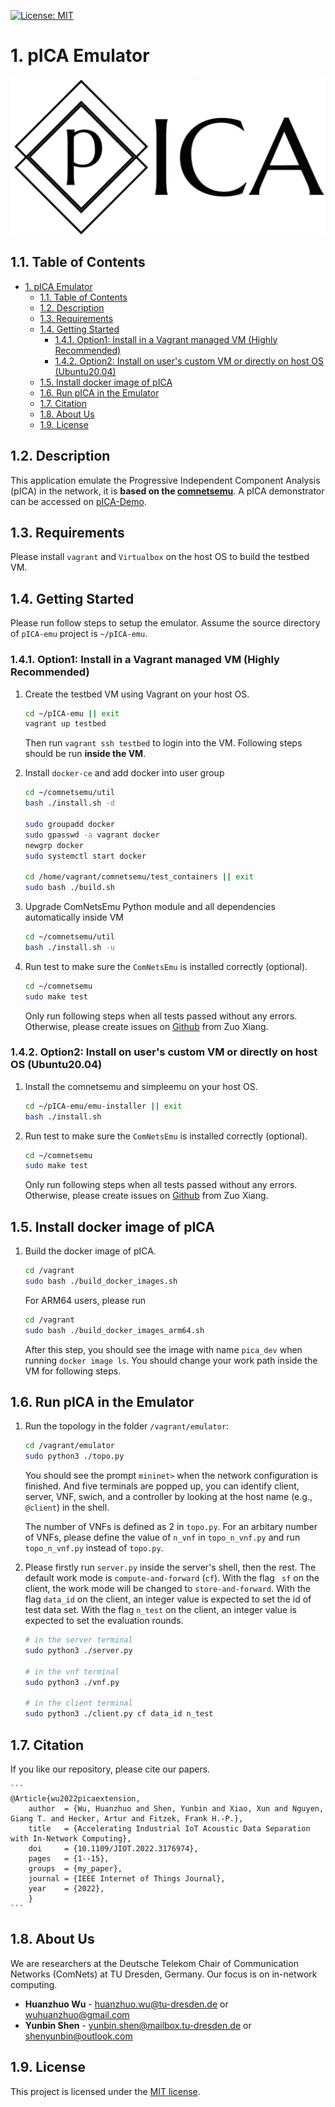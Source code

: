 [![License: MIT](https://img.shields.io/badge/License-MIT-yellow.svg)](https://opensource.org/licenses/MIT)

# 1. pICA Emulator
![](image/logo.png)

## 1.1. Table of Contents
- [1. pICA Emulator](#1-pica-emulator)
  - [1.1. Table of Contents](#11-table-of-contents)
  - [1.2. Description](#12-description)
  - [1.3. Requirements](#13-requirements)
  - [1.4. Getting Started](#14-getting-started)
    - [1.4.1. Option1: Install in a Vagrant managed VM (Highly Recommended)](#141-option1-install-in-a-vagrant-managed-vm-highly-recommended)
    - [1.4.2. Option2: Install on user's custom VM or directly on host OS (Ubuntu20.04)](#142-option2-install-on-users-custom-vm-or-directly-on-host-os-ubuntu2004)
  - [1.5. Install docker image of pICA](#15-install-docker-image-of-pica)
  - [1.6. Run pICA in the Emulator](#16-run-pica-in-the-emulator)
  - [1.7. Citation](#17-citation)
  - [1.8. About Us](#18-about-us)
  - [1.9. License](#19-license)


## 1.2. Description

This application emulate the Progressive Independent Component Analysis (pICA) in the network, it is **based on the [comnetsemu](https://git.comnets.net/public-repo/comnetsemu)**.
A pICA demonstrator can be accessed on [pICA-Demo](https://huanzhuo.github.io/pICA-demo/).

## 1.3. Requirements

Please install `vagrant` and `Virtualbox` on the host OS to build the testbed VM.

## 1.4. Getting Started

Please run follow steps to setup the emulator. Assume the source directory of `pICA-emu` project is `~/pICA-emu`.

### 1.4.1. Option1: Install in a Vagrant managed VM (Highly Recommended)

1. Create the testbed VM using Vagrant on your host OS.
    ```bash
    cd ~/pICA-emu || exit
    vagrant up testbed
    ```
    Then run `vagrant ssh testbed` to login into the VM. Following steps should be run **inside the VM**.

2. Install `docker-ce` and add docker into user group
    ```bash
    cd ~/comnetsemu/util
    bash ./install.sh -d

    sudo groupadd docker
    sudo gpasswd -a vagrant docker
    newgrp docker
    sudo systemctl start docker
    
    cd /home/vagrant/comnetsemu/test_containers || exit
    sudo bash ./build.sh
    ```

<!-- 2. 
    ```bash
    sudo apt-get update
    sudo apt-get install  apt-transport-https  ca-certificates curl  software-properties-common
    curl -fsSL  https://download.docker.com/linux/ubuntu/gpg | sudo apt-key add
    sudo add-apt-repository "deb [arch=amd64]  https://download.docker.com/linux/ubuntu bionic stable" 
    sudo apt-get update
    sudo apt-get install docker-ce

    sudo groupadd docker
    sudo gpasswd -a vagrant docker
    newgrp docker

    cd /home/vagrant/comnetsemu/test_containers || exit
    sudo bash ./build.sh
    ``` -->

3. Upgrade ComNetsEmu Python module and all dependencies automatically inside VM
    ```bash
    cd ~/comnetsemu/util
    bash ./install.sh -u
    ```

4. Run test to make sure the `ComNetsEmu` is installed correctly (optional).
    ```bash
    cd ~/comnetsemu
    sudo make test
    ```
    Only run following steps when all tests passed without any errors. Otherwise, please create issues on [Github](https://github.com/stevelorenz/comnetsemu/issues) from Zuo Xiang.

### 1.4.2. Option2: Install on user's custom VM or directly on host OS (Ubuntu20.04)

1. Install the comnetsemu and simpleemu on your host OS.
    ```bash
    cd ~/pICA-emu/emu-installer || exit
    bash ./install.sh
    ```
2. Run test to make sure the `ComNetsEmu` is installed correctly (optional).
    ```bash
    cd ~/comnetsemu
    sudo make test
    ```
    Only run following steps when all tests passed without any errors. Otherwise, please create issues on [Github](https://github.com/stevelorenz/comnetsemu/issues) from Zuo Xiang.

## 1.5. Install docker image of pICA
1. Build the docker image of pICA.
    ```bash
    cd /vagrant
    sudo bash ./build_docker_images.sh
    ```
    For ARM64 users, please run
    ```bash
    cd /vagrant
    sudo bash ./build_docker_images_arm64.sh
    ```
    After this step, you should see the image with name ```pica_dev``` when running ```docker image ls```. You should change your work path inside the VM for following steps.

## 1.6. Run pICA in the Emulator
1. Run the topology in the folder ```/vagrant/emulator```:
    ```bash 
    cd /vagrant/emulator
    sudo python3 ./topo.py
    ```
    You should see the prompt `mininet>` when the network configuration is finished.
    And five terminals are popped up, you can identify client, server, VNF, swich, and a controller by looking at the host name (e.g., `@client`) in the shell.

    The number of VNFs is defined as 2 in ```topo.py```. For an arbitary number of VNFs, please define the value of ```n_vnf``` in ```topo_n_vnf.py``` and run ```topo_n_vnf.py``` instead of ```topo.py```.

3. Please firstly run `server.py` inside the server's shell, then the rest. The default work mode is ```compute-and-forward``` (```cf```). With the flag ``` sf``` on the client, the work mode will be changed to ```store-and-forward```. With the flag ```data_id``` on the client, an integer value is expected to set the id of test data set. With the flag ```n_test``` on the client, an integer value is expected to set the evaluation rounds.
    ```bash
    # in the server terminal
    sudo python3 ./server.py

    # in the vnf terminal
    sudo python3 ./vnf.py

    # in the client terminal
    sudo python3 ./client.py cf data_id n_test
    ```


## 1.7. Citation

If you like our repository, please cite our papers.

    ``` 
    @Article{wu2022picaextension,
        author  = {Wu, Huanzhuo and Shen, Yunbin and Xiao, Xun and Nguyen, Giang T. and Hecker, Artur and Fitzek, Frank H.-P.},
        title   = {Accelerating Industrial IoT Acoustic Data Separation with In-Network Computing},
        doi     = {10.1109/JIOT.2022.3176974},
        pages   = {1--15},
        groups  = {my_paper},
        journal = {IEEE Internet of Things Journal},
        year    = {2022},
        }
    ```
    
## 1.8. About Us

We are researchers at the Deutsche Telekom Chair of Communication Networks (ComNets) at TU Dresden, Germany. Our focus is on in-network computing.

* **Huanzhuo Wu** - huanzhuo.wu@tu-dresden.de or wuhuanzhuo@gmail.com
* **Yunbin Shen** - yunbin.shen@mailbox.tu-dresden.de or shenyunbin@outlook.com

## 1.9. License

This project is licensed under the [MIT license](./LICENSE).